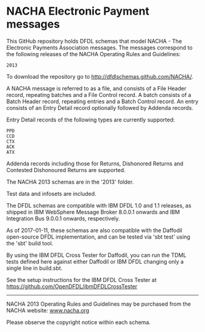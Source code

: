 NACHA Electronic Payment messages
=================================

This GitHub repository holds DFDL schemas that model NACHA - The Electronic Payments Association messages.
The messages correspond to the following releases of the NACHA Operating Rules and Guidelines:

    2013

To download the repository go to http://dfdlschemas.github.com/NACHA/.

A NACHA message is referred to as a file, and consists of a File Header record, repeating batches and a File Control record.
A batch consists of a Batch Header record, repeating entries and a Batch Control record.
An entry consists of an Entry Detail record optionally followed by Addenda records.

Entry Detail records of the following types are currently supported:

    PPD
    CCD
    CTX
    ACK
    ATX

Addenda records including those for Returns, Dishonored Returns and Contested Dishonoured Returns are supported.

The NACHA 2013 schemas are in the '2013' folder.

Test data and infosets are included.

The DFDL schemas are compatible with IBM DFDL 1.0 and 1.1 releases, as shipped in IBM WebSphere Message Broker 8.0.0.1 onwards and IBM Integration Bus 9.0.0.1 onwards, respectively.

As of 2017-01-11, these schemas are also compatible with the Daffodil open-source DFDL implementation, and can be tested via 'sbt test' using the 'sbt' build tool.

By using the IBM DFDL Cross Tester for Daffodil, you can run the TDML tests defined here against either Daffodil or IBM DFDL changing only a single line in build.sbt.

See the setup instructions for the IBM DFDL Cross Tester at https://github.com/OpenDFDL/ibmDFDLCrossTester

----------------
NACHA 2013 Operating Rules and Guidelines may be purchased from the NACHA website: www.nacha.org

Please observe the copyright notice within each schema.

